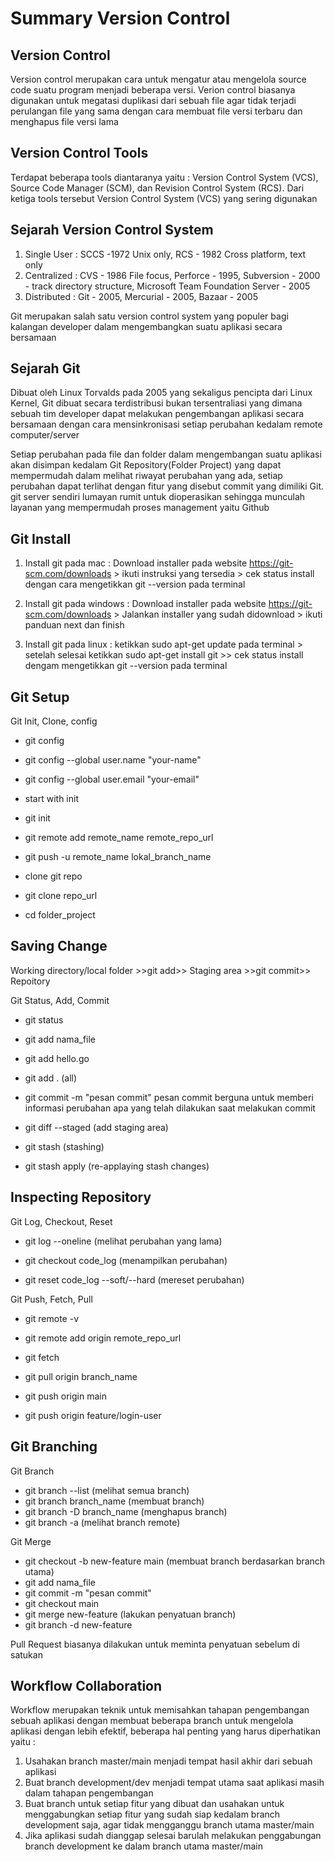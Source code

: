 # Summary Version Control

## Version Control
Version control merupakan cara untuk mengatur atau mengelola source code suatu program menjadi beberapa versi. Verion control biasanya digunakan untuk megatasi duplikasi dari sebuah file agar tidak terjadi perulangan file yang sama dengan cara membuat file versi terbaru dan menghapus file versi lama

## Version Control Tools
Terdapat beberapa tools diantaranya yaitu : Version Control System (VCS), Source Code Manager (SCM), dan Revision Control System (RCS). Dari ketiga tools tersebut Version Control System (VCS) yang sering digunakan

## Sejarah Version Control System 
1. Single User : SCCS -1972 Unix only, RCS - 1982 Cross platform, text only
1. Centralized : CVS - 1986 File focus, Perforce - 1995, Subversion - 2000 - track directory structure, Microsoft Team Foundation Server - 2005
1. Distributed : Git - 2005, Mercurial - 2005, Bazaar - 2005

Git merupakan salah satu version control system yang populer bagi kalangan developer dalam mengembangkan suatu aplikasi secara bersamaan

## Sejarah Git
Dibuat oleh Linux Torvalds pada 2005 yang sekaligus pencipta dari Linux Kernel, Git dibuat secara terdistribusi bukan tersentraliasi yang dimana sebuah tim developer dapat melakukan pengembangan aplikasi secara bersamaan dengan cara mensinkronisasi setiap perubahan kedalam remote computer/server

Setiap perubahan pada file dan folder dalam mengembangan suatu aplikasi akan disimpan kedalam Git Repository(Folder Project) yang dapat mempermudah dalam melihat riwayat perubahan yang ada, setiap perubahan dapat terlihat dengan fitur yang disebut commit yang dimiliki Git. git server sendiri lumayan rumit untuk dioperasikan sehingga munculah layanan yang mempermudah proses management yaitu Github

## Git Install
1. Install git pada mac : Download installer pada website https://git-scm.com/downloads > ikuti instruksi yang tersedia > cek status install dengan cara mengetikkan git --version pada terminal

1. Install git pada windows : Download installer pada website https://git-scm.com/downloads > Jalankan installer yang sudah didownload > ikuti panduan next dan finish

1. Install git pada linux : ketikkan sudo apt-get update pada terminal > setelah selesai ketikkan sudo apt-get install git >> cek status install dengam mengetikkan git --version pada terminal

## Git Setup
Git Init, Clone, config

* git config
* git config --global user.name "your-name"
* git config --global user.email "your-email"

* start with init
* git init
* git remote add remote_name remote_repo_url
* git push -u remote_name lokal_branch_name

* clone git repo
* git clone repo_url
* cd folder_project

## Saving Change
Working directory/local folder >>git add>> Staging area >>git commit>> Repoitory

Git Status, Add, Commit

* git status

* git add nama_file
* git add hello.go
* git add . (all)

* git commit -m "pesan commit"
pesan commit berguna untuk memberi informasi perubahan apa yang telah dilakukan saat melakukan commit

* git diff --staged (add staging area)

* git stash (stashing)

* git stash apply (re-applaying stash changes)

## Inspecting Repository
Git Log, Checkout, Reset

* git log --oneline (melihat perubahan yang lama)

* git checkout code_log (menampilkan perubahan)

* git reset code_log --soft/--hard (mereset perubahan)

Git Push, Fetch, Pull

* git remote -v
* git remote add origin remote_repo_url

* git fetch
* git pull origin branch_name

* git push origin main
* git push origin feature/login-user

## Git Branching
Git Branch

* git branch --list (melihat semua branch)
* git branch branch_name (membuat branch)
* git branch -D branch_name (menghapus branch)
* git branch -a (melihat branch remote)

Git Merge

* git checkout -b new-feature main (membuat branch berdasarkan branch utama)
* git add nama_file
* git commit -m "pesan commit"
* git checkout main
* git merge new-feature (lakukan penyatuan branch)
* git branch -d new-feature

Pull Request biasanya dilakukan untuk meminta penyatuan sebelum di satukan

## Workflow Collaboration
Workflow merupakan teknik untuk memisahkan tahapan pengembangan sebuah aplikasi dengan membuat beberapa branch untuk mengelola aplikasi dengan lebih efektif, beberapa hal penting yang harus diperhatikan yaitu : 
1. Usahakan branch master/main menjadi tempat hasil akhir dari sebuah aplikasi
1. Buat branch development/dev menjadi tempat utama saat aplikasi masih dalam tahapan pengembangan
1. Buat branch untuk setiap fitur yang dibuat dan usahakan untuk menggabungkan setiap fitur yang sudah siap kedalam branch development saja, agar tidak mengganggu branch utama master/main
1. Jika aplikasi sudah dianggap selesai barulah melakukan penggabungan branch development ke dalam branch utama master/main